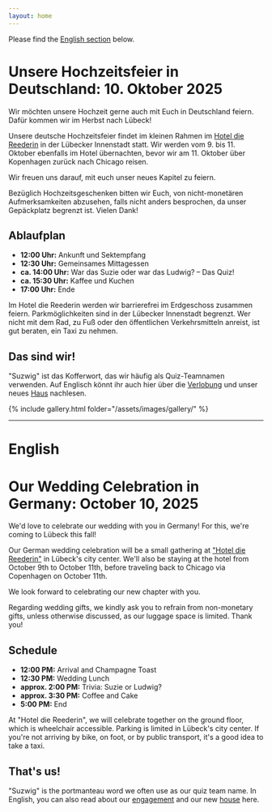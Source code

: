```yaml
---
layout: home
---
```


Please find the [English section](#english) below.

# Unsere Hochzeitsfeier in Deutschland: 10. Oktober 2025

Wir möchten unsere Hochzeit gerne auch mit Euch in Deutschland feiern.
Dafür kommen wir im Herbst nach Lübeck\!

Unsere deutsche Hochzeitsfeier findet im kleinen Rahmen im [Hotel die Reederin](https://www.die-reederin.de/) in der Lübecker Innenstadt statt.
Wir werden vom 9. bis 11. Oktober ebenfalls im Hotel übernachten, bevor wir am 11. Oktober über Kopenhagen zurück nach Chicago reisen.

Wir freuen uns darauf, mit euch unser neues Kapitel zu feiern.

Bezüglich Hochzeitsgeschenken bitten wir Euch, von nicht-monetären Aufmerksamkeiten abzusehen, falls nicht anders besprochen, da unser Gepäckplatz begrenzt ist. Vielen Dank\!

## Ablaufplan

- **12:00 Uhr:** Ankunft und Sektempfang
- **12:30 Uhr:** Gemeinsames Mittagessen
- **ca. 14:00 Uhr:** War das Suzie oder war das Ludwig? – Das Quiz\!
- **ca. 15:30 Uhr:** Kaffee und Kuchen
- **17:00 Uhr:** Ende

Im Hotel die Reederin werden wir barrierefrei im Erdgeschoss zusammen feiern. Parkmöglichkeiten sind in der Lübecker Innenstadt begrenzt. Wer nicht mit dem Rad, zu Fuß oder den öffentlichen Verkehrsmitteln anreist, ist gut beraten, ein Taxi zu nehmen.

## Das sind wir\!

"Suzwig" ist das Kofferwort, das wir häufig als Quiz-Teamnamen verwenden.
Auf Englisch könnt ihr auch hier über die [Verlobung](proposal) und unser neues [Haus](house) nachlesen.

{% include gallery.html folder="/assets/images/gallery/" %}

---

# English

# Our Wedding Celebration in Germany: October 10, 2025

We'd love to celebrate our wedding with you in Germany\!
For this, we're coming to Lübeck this fall\!

Our German wedding celebration will be a small gathering at ["Hotel die Reederin"](https://www.die-reederin.de/) in Lübeck's city center.
We'll also be staying at the hotel from October 9th to October 11th, before traveling back to Chicago via Copenhagen on October 11th.

We look forward to celebrating our new chapter with you.

Regarding wedding gifts, we kindly ask you to refrain from non-monetary gifts, unless otherwise discussed, as our luggage space is limited. Thank you\!

## Schedule

- **12:00 PM:** Arrival and Champagne Toast
- **12:30 PM:** Wedding Lunch
- **approx. 2:00 PM:** Trivia: Suzie or Ludwig?
- **approx. 3:30 PM:** Coffee and Cake
- **5:00 PM:** End

At "Hotel die Reederin", we will celebrate together on the ground floor, which is wheelchair accessible. Parking is limited in Lübeck's city center. If you're not arriving by bike, on foot, or by public transport, it's a good idea to take a taxi.

## That's us\!

"Suzwig" is the portmanteau word we often use as our quiz team name.
In English, you can also read about our [engagement](proposal) and our new [house](house) here.
